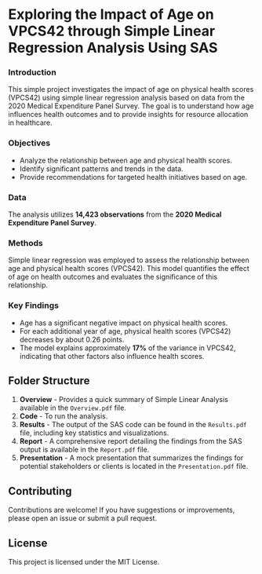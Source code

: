 # Exploring the Impact of Age on VPCS42 through Simple Linear Regression Analysis Using SAS

### Introduction
This simple project investigates the impact of age on physical health scores (VPCS42) using simple linear regression analysis based on data from the 2020 Medical Expenditure Panel Survey. The goal is to understand how age influences health outcomes and to provide insights for resource allocation in healthcare.

### Objectives
- Analyze the relationship between age and physical health scores.
- Identify significant patterns and trends in the data.
- Provide recommendations for targeted health initiatives based on age.

### Data
The analysis utilizes **14,423 observations** from the **2020 Medical Expenditure Panel Survey**.

### Methods
Simple linear regression was employed to assess the relationship between age and physical health scores (VPCS42). This model quantifies the effect of age on health outcomes and evaluates the significance of this relationship.

### Key Findings
- Age has a significant negative impact on physical health scores.
- For each additional year of age, physical health scores (VPCS42) decreases by about 0.26 points.
- The model explains approximately **17%** of the variance in VPCS42, indicating that other factors also influence health scores.

## Folder Structure
1. **Overview** - Provides a quick summary of Simple Linear Analysis available in the `Overview.pdf` file.
2. **Code** - To run the analysis.
3. **Results** - The output of the SAS code can be found in the `Results.pdf` file, including key statistics and visualizations.
4. **Report** - A comprehensive report detailing the findings from the SAS output is available in the `Report.pdf` file.
5. **Presentation** - A mock presentation that summarizes the findings for potential stakeholders or clients is located in the `Presentation.pdf` file.

## Contributing
Contributions are welcome! If you have suggestions or improvements, please open an issue or submit a pull request.

## License
This project is licensed under the MIT License.
